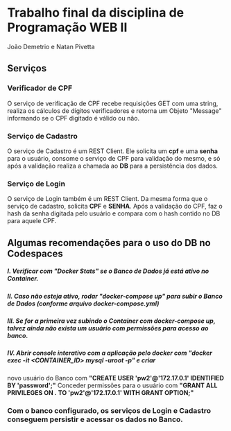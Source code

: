 # Trabalho final da disciplina de Programação WEB II
João Demetrio e Natan Pivetta


## Serviços

### Verificador de CPF
O serviço de verificação de CPF recebe requisições GET com uma string, realiza os cálculos de dígitos verificadores e retorna um Objeto "Message"
informando se o CPF digitado é válido ou não.

### Serviço de Cadastro
O serviço de Cadastro é um REST Client. Ele solicita um **cpf** e uma **senha** para o usuário, consome o serviço de CPF para validação do mesmo, 
e só após a validação realiza a chamada ao **DB** para a persistência dos dados.

### Serviço de Login
O serviço de Login também é um REST Client. Da mesma forma que o serviço de cadastro, solicita **CPF** e **SENHA**. Após a validação 
do CPF, faz o hash da senha digitada pelo usuário e compara com o hash contido no DB para aquele CPF.

## Algumas recomendações para o uso do DB no Codespaces
##### I. Verificar com "Docker Stats" se o Banco de Dados já está ativo no Container.
##### II. Caso não esteja ativo, rodar **"docker-compose up"** para subir o Banco de Dados (conforme arquivo docker-compose.yml)
##### III. Se for a primeira vez subindo o Container com docker-compose up, talvez ainda não exista um usuário com permissões para acesso ao banco.
##### IV. Abrir console interativo com a aplicação pelo docker com **"docker exec -it <CONTAINER_ID>  mysql -uroot -p"** e criar
novo usuário do Banco com **"CREATE USER 'pw2'@'172.17.0.1' IDENTIFIED BY 'password';"**
Conceder permissões para o usuário com **"GRANT ALL PRIVILEGES ON *.* TO 'pw2'@'172.17.0.1' WITH GRANT OPTION;"**

### Com o banco configurado, os serviços de Login e Cadastro conseguem persistir e acessar os dados no Banco.

